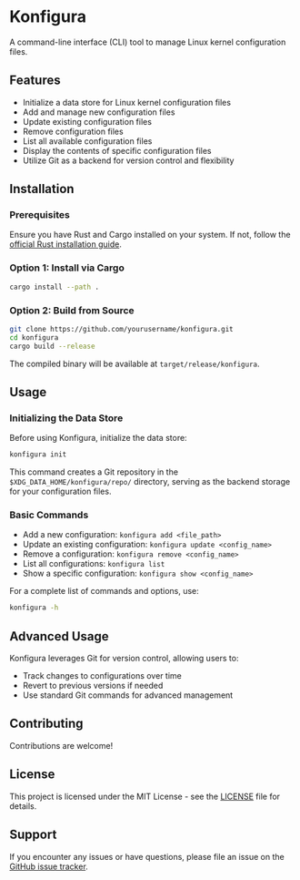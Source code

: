 # Konfigura

A command-line interface (CLI) tool to manage Linux kernel configuration files.

## Features

- Initialize a data store for Linux kernel configuration files
- Add and manage new configuration files
- Update existing configuration files
- Remove configuration files
- List all available configuration files
- Display the contents of specific configuration files
- Utilize Git as a backend for version control and flexibility

## Installation

### Prerequisites

Ensure you have Rust and Cargo installed on your system. If not, follow the [official Rust installation guide](https://www.rust-lang.org/tools/install).

### Option 1: Install via Cargo

```bash
cargo install --path .
```

### Option 2: Build from Source

```bash
git clone https://github.com/yourusername/konfigura.git
cd konfigura
cargo build --release
```

The compiled binary will be available at `target/release/konfigura`.

## Usage

### Initializing the Data Store

Before using Konfigura, initialize the data store:

```bash
konfigura init
```

This command creates a Git repository in the `$XDG_DATA_HOME/konfigura/repo/` directory, serving as the backend storage for your configuration files.

### Basic Commands

- Add a new configuration: `konfigura add <file_path>`
- Update an existing configuration: `konfigura update <config_name>`
- Remove a configuration: `konfigura remove <config_name>`
- List all configurations: `konfigura list`
- Show a specific configuration: `konfigura show <config_name>`

For a complete list of commands and options, use:

```bash
konfigura -h
```

## Advanced Usage

Konfigura leverages Git for version control, allowing users to:

- Track changes to configurations over time
- Revert to previous versions if needed
- Use standard Git commands for advanced management

## Contributing

Contributions are welcome!

## License

This project is licensed under the MIT License - see the [LICENSE](LICENSE) file for details.

## Support

If you encounter any issues or have questions, please file an issue on the [GitHub issue tracker](https://github.com/yourusername/konfigura/issues).
